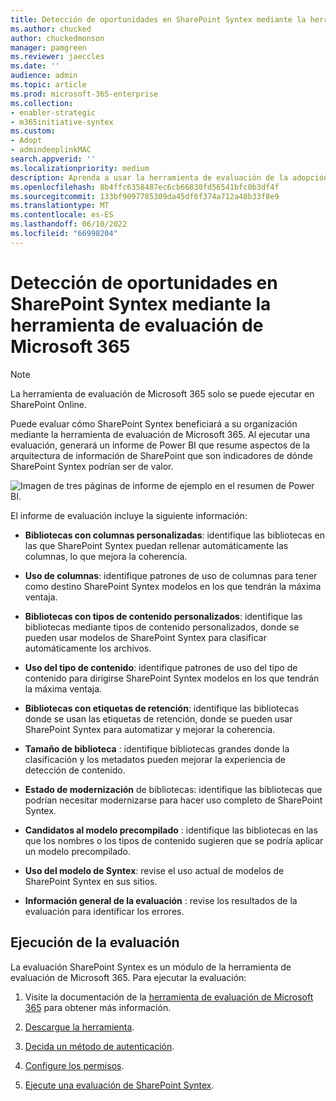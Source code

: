 ```yaml
---
title: Detección de oportunidades en SharePoint Syntex mediante la herramienta de evaluación de Microsoft 365
ms.author: chucked
author: chuckedmonson
manager: pamgreen
ms.reviewer: jaeccles
ms.date: ''
audience: admin
ms.topic: article
ms.prod: microsoft-365-enterprise
ms.collection:
- enabler-strategic
- m365initiative-syntex
ms.custom:
- Adopt
- admindeeplinkMAC
search.appverid: ''
ms.localizationpriority: medium
description: Aprenda a usar la herramienta de evaluación de la adopción para ver cómo su organización puede beneficiarse de SharePoint Syntex.
ms.openlocfilehash: 8b4ffc6358487ec6cb66830fd56541bfc0b3df4f
ms.sourcegitcommit: 133bf9097785309da45df6f374a712a48b33f8e9
ms.translationtype: MT
ms.contentlocale: es-ES
ms.lasthandoff: 06/10/2022
ms.locfileid: "66998204"
---
```

# <a name="discover-opportunities-in-sharepoint-syntex-by-using-the-microsoft-365-assessment-tool"></a>Detección de oportunidades en SharePoint Syntex mediante la herramienta de evaluación de Microsoft 365

> [!NOTE]
> La herramienta de evaluación de Microsoft 365 solo se puede ejecutar en SharePoint Online. 

Puede evaluar cómo SharePoint Syntex beneficiará a su organización mediante la herramienta de evaluación de Microsoft 365. Al ejecutar una evaluación, generará un informe de Power BI que resume aspectos de la arquitectura de información de SharePoint que son indicadores de dónde SharePoint Syntex podrían ser de valor.

![Imagen de tres páginas de informe de ejemplo en el resumen de Power BI.](../media/content-understanding/assessment-tool-reports.png)

El informe de evaluación incluye la siguiente información: 

- **Bibliotecas con columnas personalizadas**: identifique las bibliotecas en las que SharePoint Syntex puedan rellenar automáticamente las columnas, lo que mejora la coherencia. 

- **Uso de columnas**: identifique patrones de uso de columnas para tener como destino SharePoint Syntex modelos en los que tendrán la máxima ventaja. 

- **Bibliotecas con tipos de contenido personalizados**: identifique las bibliotecas mediante tipos de contenido personalizados, donde se pueden usar modelos de SharePoint Syntex para clasificar automáticamente los archivos. 

- **Uso del tipo de contenido**: identifique patrones de uso del tipo de contenido para dirigirse SharePoint Syntex modelos en los que tendrán la máxima ventaja. 

- **Bibliotecas con etiquetas de retención**: identifique las bibliotecas donde se usan las etiquetas de retención, donde se pueden usar SharePoint Syntex para automatizar y mejorar la coherencia. 

- **Tamaño de biblioteca** : identifique bibliotecas grandes donde la clasificación y los metadatos pueden mejorar la experiencia de detección de contenido. 

- **Estado de modernización** de bibliotecas: identifique las bibliotecas que podrían necesitar modernizarse para hacer uso completo de SharePoint Syntex. 

- **Candidatos al modelo precompilado** : identifique las bibliotecas en las que los nombres o los tipos de contenido sugieren que se podría aplicar un modelo precompilado. 

- **Uso del modelo de Syntex**: revise el uso actual de modelos de SharePoint Syntex en sus sitios. 

- **Información general de la evaluación** : revise los resultados de la evaluación para identificar los errores. 

## <a name="run-the-assessment"></a>Ejecución de la evaluación

La evaluación SharePoint Syntex es un módulo de la herramienta de evaluación de Microsoft 365. Para ejecutar la evaluación: 

1. Visite la documentación de la [herramienta de evaluación de Microsoft 365](https://pnp.github.io/pnpassessment/index.html) para obtener más información.

2. [Descargue la herramienta](https://pnp.github.io/pnpassessment/using-the-assessment-tool/download.html). 

3. [Decida un método de autenticación](https://pnp.github.io/pnpassessment/using-the-assessment-tool/setupauth.html).

4. [Configure los permisos](https://pnp.github.io/pnpassessment/sharepoint-syntex/requirements.html). 

5. [Ejecute una evaluación de SharePoint Syntex](https://pnp.github.io/pnpassessment/sharepoint-syntex/assess.html). 

